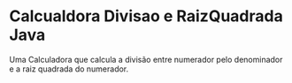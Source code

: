 # Calcualdora Divisao e RaizQuadrada Java
 Uma Calculadora que calcula a divisão entre numerador pelo denominador e a raiz quadrada do numerador.
